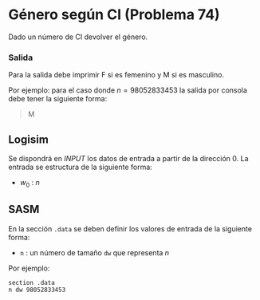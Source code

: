 # Género según CI (Problema 74)

Dado un número de CI devolver el género.

### Salida

Para la salida debe imprimir F si es femenino y M si es masculino.

Por ejemplo: para el caso donde $n = 98052833453$ la salida por consola debe tener la siguiente forma:

> M

## Logisim

Se dispondrá en *INPUT* los datos de entrada a partir de la dirección $0$. La entrada se estructura de la siguiente forma:

- $w_0$ : $n$

## SASM

En la sección `.data` se deben definir los valores de entrada de la siguiente forma:

- `n` : un número de tamaño `dw` que representa $n$

Por ejemplo:

```
section .data
n dw 98052833453
```